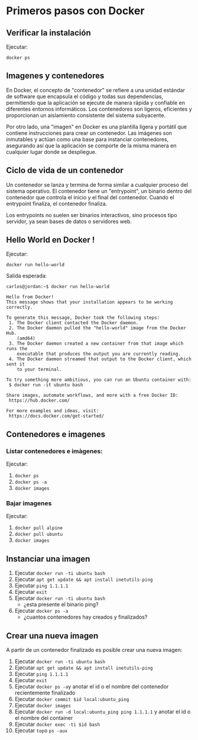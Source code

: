 # Primeros pasos con Docker

## Verificar la instalación

Ejecutar: 

```docker ps```

## Imagenes y contenedores

En Docker, el concepto de "contenedor" se refiere a una unidad estándar de software que encapsula el código y todas sus dependencias, 
permitiendo que la aplicación se ejecute de manera rápida y confiable en diferentes entornos informáticos. Los contenedores son ligeros, 
eficientes y proporcionan un aislamiento consistente del sistema subyacente.

Por otro lado, una "imagen" en Docker es una plantilla ligera y portátil que contiene instrucciones para crear un contenedor.
Las imágenes son inmutables y actúan como una base para instanciar contenedores, asegurando así que la aplicación se comporte de la 
misma manera en cualquier lugar donde se despliegue.

## Ciclo de vida de un contenedor

Un contenedor se lanza y termina de forma similar a cualquier proceso del sistema operativo. El contenedor tiene un "entrypoint",
un binario dentro del contenedor que controla el inicio y el final del contenedor. Cuando el entrypoint finaliza, el contenedor finaliza.

Los entrypoints no suelen ser binarios interactivos, sino procesos tipo servidor, ya sean bases de datos o servidores web.

## Hello World en Docker !

Ejecutar:

```docker run hello-world```

Salida esperada:

```
carlos@jordan:~$ docker run hello-world

Hello from Docker!
This message shows that your installation appears to be working correctly.

To generate this message, Docker took the following steps:
 1. The Docker client contacted the Docker daemon.
 2. The Docker daemon pulled the "hello-world" image from the Docker Hub.
    (amd64)
 3. The Docker daemon created a new container from that image which runs the
    executable that produces the output you are currently reading.
 4. The Docker daemon streamed that output to the Docker client, which sent it
    to your terminal.

To try something more ambitious, you can run an Ubuntu container with:
 $ docker run -it ubuntu bash

Share images, automate workflows, and more with a free Docker ID:
 https://hub.docker.com/

For more examples and ideas, visit:
 https://docs.docker.com/get-started/

```

## Contenedores e imagenes

### Listar contenedores e imàgenes: 

Ejecutar:

1. ```docker ps```
2. ```docker ps -a```
3. ```docker images```

### Bajar imagenes

Ejecutar:

1. ```docker pull alpine```
2. ```docker pull ubuntu```
3. ```docker images```

## Instanciar una imagen

1. Ejecutar ```docker run -ti ubuntu bash```
2. Ejecutar ```apt get update && apt install inetutils-ping```
3. Ejecutar ```ping 1.1.1.1```
4. Ejecutar ```exit```
5. Ejecutar ```docker run -ti ubuntu bash```
   - ¿esta presente el binario ping?
6. Ejecutar ```docker ps -a```
   - ¿cuantos contenedores hay creados y finalizados?

## Crear una nueva imagen

A partir de un contenedor finalizado es posible crear una nueva imagen:

1. Ejecutar ```docker run -ti ubuntu bash```
2. Ejecutar ```apt get update && apt install inetutils-ping```
3. Ejecutar ```ping 1.1.1.1```
4. Ejecutar ```exit```
5. Ejecutar ```docker ps -a```y anotar el id o el nombre del contenedor recientemente finalizado
6. Ejecutar ```docker commit $id local:ubuntu_ping```
7. Ejecutar ```docker images```
8. Ejecutar ```docker run -d local:ubuntu_ping ping 1.1.1.1``` y anotar el id o el nombre del container
9. Ejecutar ```docker exec -ti $id bash```
10. Ejecutar ```top```o ```ps -aux```


